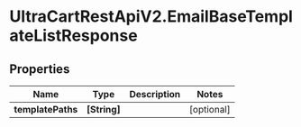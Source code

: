 # UltraCartRestApiV2.EmailBaseTemplateListResponse

## Properties
Name | Type | Description | Notes
------------ | ------------- | ------------- | -------------
**templatePaths** | **[String]** |  | [optional] 


